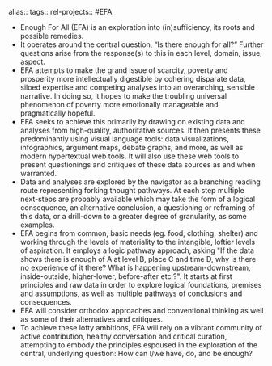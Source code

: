 alias::
tags::
rel-projects:: #EFA
- Enough For All (EFA) is an exploration into (in)sufficiency, its roots and possible remedies.
- It operates around the central question, “Is there enough for all?” Further questions arise from the response(s) to this in each level, domain, issue, aspect.
- EFA attempts to make the grand issue of scarcity, poverty and prosperity more intellectually digestible by cohering disparate data, siloed expertise and competing analyses into an overarching, sensible narrative. In doing so, it hopes to make the troubling universal phenomenon of poverty more emotionally manageable and pragmatically hopeful.
- EFA seeks to achieve this primarily by drawing on existing data and analyses from high-quality, authoritative sources. It then presents these predominantly using visual language tools: data visualizations, infographics, argument maps, debate graphs, and more, as well as modern hypertextual web tools. It will also use these web tools to present questionings and critiques of these data sources as and when warranted.
- Data and analyses are explored by the navigator as a branching reading route representing forking thought pathways. At each step multiple next-steps are probably available which may take the form of a logical consequence, an alternative conclusion, a questioning or reframing of this data, or a drill-down to a greater degree of granularity, as some examples.
- EFA begins from common, basic needs (eg. food, clothing, shelter) and working through the levels of materiality to the intangible, loftier levels of aspiration. It employs a logic pathway approach, asking "If the data shows there is enough of A at level B, place C and time D, why is there no experience of it there? What is happening upstream-downstream, inside-outside, higher-lower, before-after etc ?". It starts at first principles and raw data in order to explore logical foundations, premises and assumptions, as well as multiple pathways of conclusions and consequences.
- EFA will consider orthodox approaches and conventional thinking as well as some of their alternatives and critiques.
- To achieve these lofty ambitions, EFA will rely on a vibrant community of active contribution, healthy conversation and critical curation, attempting to embody the principles espoused in the exploration of the central, underlying question: How can I/we have, do, and be enough?
